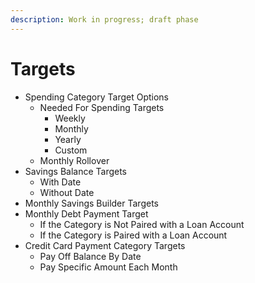 ```yaml
---
description: Work in progress; draft phase
---
```


# Targets

* Spending Category Target Options
  * Needed For Spending Targets
    * Weekly
    * Monthly
    * Yearly
    * Custom
  * Monthly Rollover
* Savings Balance Targets
  * With Date
  * Without Date
* Monthly Savings Builder Targets
* Monthly Debt Payment Target
  * If the Category is Not Paired with a Loan Account
  * If the Category is Paired with a Loan Account
* Credit Card Payment Category Targets
  * Pay Off Balance By Date
  * Pay Specific Amount Each Month

